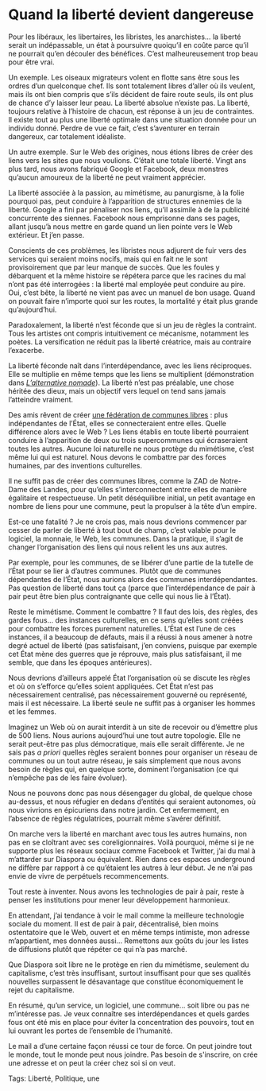 # Quand la liberté devient dangereuse

Pour les libéraux, les libertaires, les libristes, les anarchistes… la liberté serait un indépassable, un état à poursuivre quoiqu’il en coûte parce qu’il ne pourrait qu’en découler des bénéfices. C’est malheureusement trop beau pour être vrai.

Un exemple. Les oiseaux migrateurs volent en flotte sans être sous les ordres d’un quelconque chef. Ils sont totalement libres d’aller où ils veulent, mais ils ont bien compris que s’ils décident de faire route seuls, ils ont plus de chance d’y laisser leur peau. La liberté absolue n’existe pas. La liberté, toujours relative à l’histoire de chacun, est réponse à un jeu de contraintes. Il existe tout au plus une liberté optimale dans une situation donnée pour un individu donné. Perdre de vue ce fait, c’est s’aventurer en terrain dangereux, car totalement idéaliste.

Un autre exemple. Sur le Web des origines, nous étions libres de créer des liens vers les sites que nous voulions. C’était une totale liberté. Vingt ans plus tard, nous avons fabriqué Google et Facebook, deux monstres qu’aucun amoureux de la liberté ne peut vraiment apprécier.

La liberté associée à la passion, au mimétisme, au panurgisme, à la folie pourquoi pas, peut conduire à l’apparition de structures ennemies de la liberté. Google a fini par pénaliser nos liens, qu’il assimile à de la publicité concurrente des siennes. Facebook nous emprisonne dans ses pages, allant jusqu’à nous mettre en garde quand un lien pointe vers le Web extérieur. Et j’en passe.

Conscients de ces problèmes, les libristes nous adjurent de fuir vers des services qui seraient moins nocifs, mais qui en fait ne le sont provisoirement que par leur manque de succès. Que les foules y débarquent et la même histoire se répétera parce que les racines du mal n’ont pas été interrogées : la liberté mal employée peut conduire au pire. Oui, c’est bête, la liberté ne vient pas avec un manuel de bon usage. Quand on pouvait faire n’importe quoi sur les routes, la mortalité y était plus grande qu’aujourd’hui.

Paradoxalement, la liberté n’est féconde que si un jeu de règles la contraint. Tous les artistes ont compris intuitivement ce mécanisme, notamment les poètes. La versification ne réduit pas la liberté créatrice, mais au contraire l’exacerbe.

La liberté féconde naît dans l’interdépendance, avec les liens réciproques. Elle se multiplie en même temps que les liens se multiplient (démonstration dans [*L’alternative nomade*](http://tcrouzet.com/alternative-nomade/)). La liberté n’est pas préalable, une chose héritée des dieux, mais un objectif vers lequel on tend sans jamais l’atteindre vraiment.

Des amis rêvent de créer [une fédération de communes libres](http://francescocasabaldi.typepad.com/francesco_casabaldi/2015/12/vers-une-f%C3%A9d%C3%A9ration-de-communes-libres.html) : plus indépendantes de l’État, elles se connecteraient entre elles. Quelle différence alors avec le Web ? Les liens établis en toute liberté pourraient conduire à l’apparition de deux ou trois supercommunes qui écraseraient toutes les autres. Aucune loi naturelle ne nous protège du mimétisme, c’est même lui qui est naturel. Nous devons le combattre par des forces humaines, par des inventions culturelles.

Il ne suffit pas de créer des communes libres, comme la ZAD de Notre-Dame des Landes, pour qu’elles s’interconnectent entre elles de manière égalitaire et respectueuse. Un petit déséquilibre initial, un petit avantage en nombre de liens pour une commune, peut la propulser à la tête d’un empire.

Est-ce une fatalité ? Je ne crois pas, mais nous devrions commencer par cesser de parler de liberté à tout bout de champ, c’est valable pour le logiciel, la monnaie, le Web, les communes. Dans la pratique, il s’agit de changer l’organisation des liens qui nous relient les uns aux autres.

Par exemple, pour les communes, de se libérer d’une partie de la tutelle de l’État pour se lier à d’autres communes. Plutôt que de communes dépendantes de l’État, nous aurions alors des communes interdépendantes. Pas question de liberté dans tout ça (parce que l’interdépendance de pair à pair peut être bien plus contraignante que celle qui nous lie à l’État).

Reste le mimétisme. Comment le combattre ? Il faut des lois, des règles, des gardes fous… des instances culturelles, en ce sens qu’elles sont créées pour combattre les forces purement naturelles. L’État est l’une de ces instances, il a beaucoup de défauts, mais il a réussi à nous amener à notre degré actuel de liberté (pas satisfaisant, j’en conviens, puisque par exemple cet État mène des guerres que je réprouve, mais plus satisfaisant, il me semble, que dans les époques antérieures).

Nous devrions d’ailleurs appelé État l’organisation où se discute les règles et où on s’efforce qu’elles soient appliquées. Cet État n’est pas nécessairement centralisé, pas nécessairement gouverné ou représenté, mais il est nécessaire. La liberté seule ne suffit pas à organiser les hommes et les femmes.

Imaginez un Web où on aurait interdit à un site de recevoir ou d’émettre plus de 500 liens. Nous aurions aujourd’hui une tout autre topologie. Elle ne serait peut-être pas plus démocratique, mais elle serait différente. Je ne sais pas *a priori* quelles règles seraient bonnes pour organiser un réseau de communes ou un tout autre réseau, je sais simplement que nous avons besoin de règles qui, en quelque sorte, dominent l’organisation (ce qui n’empêche pas de les faire évoluer).

Nous ne pouvons donc pas nous désengager du global, de quelque chose au-dessus, et nous réfugier en dedans d’entités qui seraient autonomes, où nous vivrions en épicuriens dans notre jardin. Cet enfermement, en l’absence de règles régulatrices, pourrait même s’avérer définitif.

On marche vers la liberté en marchant avec tous les autres humains, non pas en se cloîtrant avec ses coreligionnaires. Voilà pourquoi, même si je ne supporte plus les réseaux sociaux comme Facebook et Twitter, j’ai du mal à m’attarder sur Diaspora ou équivalent. Rien dans ces espaces underground ne diffère par rapport à ce qu’étaient les autres à leur début. Je ne n’ai pas envie de vivre de perpétuels recommencements.

Tout reste à inventer. Nous avons les technologies de pair à pair, reste à penser les institutions pour mener leur développement harmonieux.

En attendant, j’ai tendance à voir le mail comme la meilleure technologie sociale du moment. Il est de pair à pair, décentralisé, bien moins ostentatoire que le Web, ouvert et en même temps intimiste, mon adresse m’appartient, mes données aussi… Remettons aux goûts du jour les listes de diffusions plutôt que répéter ce qui n’a pas marché.

Que Diaspora soit libre ne le protège en rien du mimétisme, seulement du capitalisme, c’est très insuffisant, surtout insuffisant pour que ses qualités nouvelles surpassent le désavantage que constitue économiquement le rejet du capitalisme.

En résumé, qu’un service, un logiciel, une commune… soit libre ou pas ne m’intéresse pas. Je veux connaître ses interdépendances et quels gardes fous ont été mis en place pour éviter la concentration des pouvoirs, tout en lui ouvrant les portes de l’ensemble de l’humanité.

Le mail a d’une certaine façon réussi ce tour de force. On peut joindre tout le monde, tout le monde peut nous joindre. Pas besoin de s'inscrire, on crée une adresse et on peut la créer chez soi si on veut.

Tags: Liberté, Politique, une